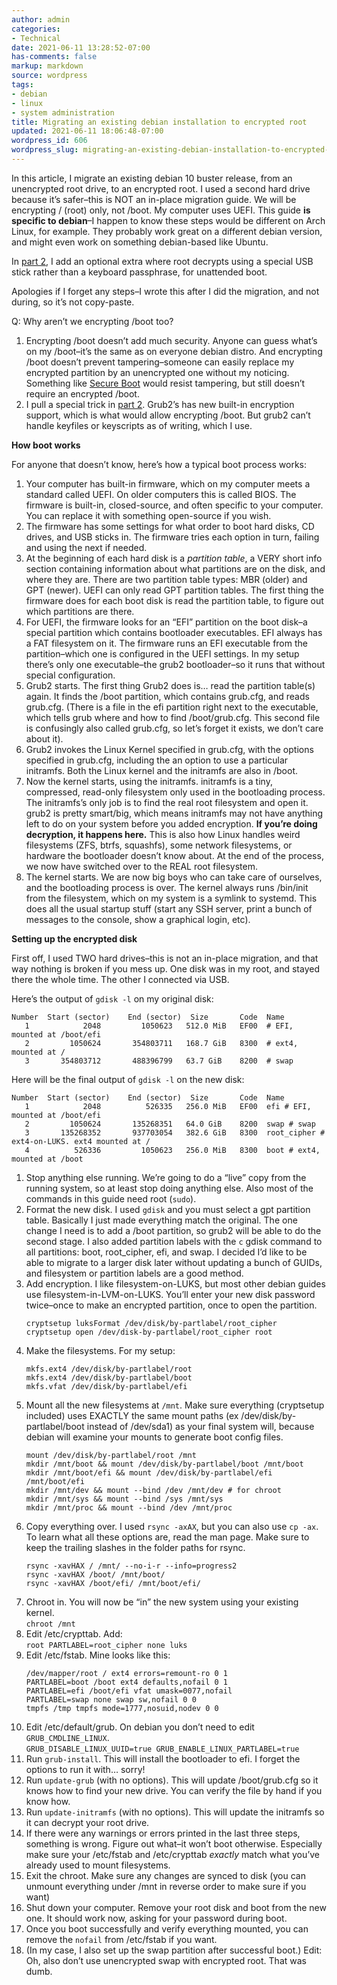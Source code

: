 ```yaml
---
author: admin
categories:
- Technical
date: 2021-06-11 13:28:52-07:00
has-comments: false
markup: markdown
source: wordpress
tags:
- debian
- linux
- system administration
title: Migrating an existing debian installation to encrypted root
updated: 2021-06-11 18:06:48-07:00
wordpress_id: 606
wordpress_slug: migrating-an-existing-debian-installation-to-encrypted-root
---
```

In this article, I migrate an existing debian 10 buster release, from an unencrypted root drive, to an encrypted root. I used a second hard drive because it’s safer–this is NOT an in-place migration guide. We will be encrypting / (root) only, not /boot. My computer uses UEFI. This guide **is specific to debian**–I happen to know these steps would be different on Arch Linux, for example. They probably work great on a different debian version, and might even work on something debian-based like Ubuntu.

In [part 2](https://blog.za3k.com/encrypted-root-on-debian-part-2-unattended-boot/), I add an optional extra where root decrypts using a special USB stick rather than a keyboard passphrase, for unattended boot.

Apologies if I forget any steps–I wrote this after I did the migration, and not during, so it’s not copy-paste.

Q: Why aren’t we encrypting /boot too?

1.  Encrypting /boot doesn’t add much security. Anyone can guess what’s on my /boot–it’s the same as on everyone debian distro. And encrypting /boot doesn’t prevent tampering–someone can easily replace my encrypted partition by an unencrypted one without my noticing. Something like [Secure Boot](https://www.rodsbooks.com/efi-bootloaders/secureboot.html) would resist tampering, but still doesn’t require an encrypted /boot.
2.  I pull a special trick in [part 2](https://blog.za3k.com/encrypted-root-on-debian-part-2-unattended-boot/). Grub2’s has new built-in encryption support, which is what would allow encrypting /boot. But grub2 can’t handle keyfiles or keyscripts as of writing, which I use.

**How boot works**

For anyone that doesn’t know, here’s how a typical boot process works:

1.  Your computer has built-in firmware, which on my computer meets a standard called UEFI. On older computers this is called BIOS. The firmware is built-in, closed-source, and often specific to your computer. You can replace it with something open-source if you wish.
2.  The firmware has some settings for what order to boot hard disks, CD drives, and USB sticks in. The firmware tries each option in turn, failing and using the next if needed.
3.  At the beginning of each hard disk is a *partition table*, a VERY short info section containing information about what partitions are on the disk, and where they are. There are two partition table types: MBR (older) and GPT (newer). UEFI can only read GPT partition tables. The first thing the firmware does for each boot disk is read the partition table, to figure out which partitions are there.
4.  For UEFI, the firmware looks for an “EFI” partition on the boot disk–a special partition which contains bootloader executables. EFI always has a FAT filesystem on it. The firmware runs an EFI executable from the partition–which one is configured in the UEFI settings. In my setup there’s only one executable–the grub2 bootloader–so it runs that without special configuration.
5.  Grub2 starts. The first thing Grub2 does is… read the partition table(s) again. It finds the /boot partition, which contains grub.cfg, and reads grub.cfg. (There is a file in the efi partition right next to the executable, which tells grub where and how to find /boot/grub.cfg. This second file is confusingly also called grub.cfg, so let’s forget it exists, we don’t care about it).
6.  Grub2 invokes the Linux Kernel specified in grub.cfg, with the options specified in grub.cfg, including the an option to use a particular initramfs. Both the Linux kernel and the initramfs are also in /boot.
7.  Now the kernel starts, using the initramfs. initramfs is a tiny, compressed, read-only filesystem only used in the bootloading process. The initramfs’s only job is to find the real root filesystem and open it. grub2 is pretty smart/big, which means initramfs may not have anything left to do on your system before you added encryption. **If you’re doing decryption, it happens here.** This is also how Linux handles weird filesystems (ZFS, btrfs, squashfs), some network filesystems, or hardware the bootloader doesn’t know about. At the end of the process, we now have switched over to the REAL root filesystem.
8.  The kernel starts. We are now big boys who can take care of ourselves, and the bootloading process is over. The kernel always runs /bin/init from the filesystem, which on my system is a symlink to systemd. This does all the usual startup stuff (start any SSH server, print a bunch of messages to the console, show a graphical login, etc).

**Setting up the encrypted disk**

First off, I used TWO hard drives–this is not an in-place migration, and that way nothing is broken if you mess up. One disk was in my root, and stayed there the whole time. The other I connected via USB.

Here’s the output of `gdisk -l` on my original disk:

```
Number  Start (sector)    End (sector)  Size       Code  Name
   1            2048         1050623   512.0 MiB   EF00  # EFI, mounted at /boot/efi
   2         1050624       354803711   168.7 GiB   8300  # ext4, mounted at /
   3       354803712       488396799   63.7 GiB    8200  # swap
```

Here will be the final output of `gdisk -l` on the new disk:

```
Number  Start (sector)    End (sector)  Size       Code  Name
   1            2048          526335   256.0 MiB   EF00  efi # EFI, mounted at /boot/efi
   2         1050624       135268351   64.0 GiB    8200  swap # swap
   3       135268352       937703054   382.6 GiB   8300  root_cipher # ext4-on-LUKS. ext4 mounted at /
   4          526336         1050623   256.0 MiB   8300  boot # ext4, mounted at /boot
```

1.  Stop anything else running. We’re going to do a “live” copy from the running system, so at least stop doing anything else. Also most of the commands in this guide need root (`sudo`).
2.  Format the new disk. I used `gdisk` and you must select a gpt partition table. Basically I just made everything match the original. The one change I need is to add a /boot partition, so grub2 will be able to do the second stage. I also added partition labels with the `c` gdisk command to all partitions: boot, root\_cipher, efi, and swap. I decided I’d like to be able to migrate to a larger disk later without updating a bunch of GUIDs, and filesystem or partition labels are a good method.
3.  Add encryption. I like filesystem-on-LUKS, but most other debian guides use filesystem-in-LVM-on-LUKS. You’ll enter your new disk password twice–once to make an encrypted partition, once to open the partition.  
    ```
    cryptsetup luksFormat /dev/disk/by-partlabel/root_cipher
    cryptsetup open /dev/disk-by-partlabel/root_cipher root
    ```
4.  Make the filesystems. For my setup:  
    ```
    mkfs.ext4 /dev/disk/by-partlabel/root
    mkfs.ext4 /dev/disk/by-partlabel/boot  
    mkfs.vfat /dev/disk/by-partlabel/efi
    ```
5.  Mount all the new filesystems at `/mnt`. Make sure everything (cryptsetup included) uses EXACTLY the same mount paths (ex /dev/disk/by-partlabel/boot instead of /dev/sda1) as your final system will, because debian will examine your mounts to generate boot config files.
    ```
    mount /dev/disk/by-partlabel/root /mnt
    mkdir /mnt/boot && mount /dev/disk/by-partlabel/boot /mnt/boot 
    mkdir /mnt/boot/efi && mount /dev/disk/by-partlabel/efi /mnt/boot/efi
    mkdir /mnt/dev && mount --bind /dev /mnt/dev # for chroot
    mkdir /mnt/sys && mount --bind /sys /mnt/sys
    mkdir /mnt/proc && mount --bind /dev /mnt/proc
    ```
6.  Copy everything over. I used `rsync -axAX`, but you can also use `cp -ax`. To learn what all these options are, read the man page. Make sure to keep the trailing slashes in the folder paths for rsync.  
    ```
    rsync -xavHAX / /mnt/ --no-i-r --info=progress2
    rsync -xavHAX /boot/ /mnt/boot/
    rsync -xavHAX /boot/efi/ /mnt/boot/efi/
    ```
7.  Chroot in. You will now be “in” the new system using your existing kernel.  
    `chroot /mnt`
8.  Edit /etc/crypttab. Add:  
    `root PARTLABEL=root_cipher none luks`
9.  Edit /etc/fstab. Mine looks like this:  
    ```
    /dev/mapper/root / ext4 errors=remount-ro 0 1
    PARTLABEL=boot /boot ext4 defaults,nofail 0 1
    PARTLABEL=efi /boot/efi vfat umask=0077,nofail
    PARTLABEL=swap none swap sw,nofail 0 0
    tmpfs /tmp tmpfs mode=1777,nosuid,nodev 0 0
    ```
10.  Edit /etc/default/grub. On debian you don’t need to edit `GRUB_CMDLINE_LINUX`.  
    ```
    GRUB_DISABLE_LINUX_UUID=true
    GRUB_ENABLE_LINUX_PARTLABEL=true
    ```
11.  Run `grub-install`. This will install the bootloader to efi. I forget the options to run it with… sorry!
12.  Run `update-grub` (with no options). This will update /boot/grub.cfg so it knows how to find your new drive. You can verify the file by hand if you know how.
13.  Run `update-initramfs` (with no options). This will update the initramfs so it can decrypt your root drive.
14.  If there were any warnings or errors printed in the last three steps, something is wrong. Figure out what–it won’t boot otherwise. Especially make sure your /etc/fstab and /etc/crypttab *exactly* match what you’ve already used to mount filesystems.
15.  Exit the chroot. Make sure any changes are synced to disk (you can unmount everything under /mnt in reverse order to make sure if you want)
16.  Shut down your computer. Remove your root disk and boot from the new one. It should work now, asking for your password during boot.
17.  Once you boot successfully and verify everything mounted, you can remove the `nofail` from /etc/fstab if you want.
18.  (In my case, I also set up the swap partition after successful boot.) Edit: Oh, also don’t use unencrypted swap with encrypted root. That was dumb.
